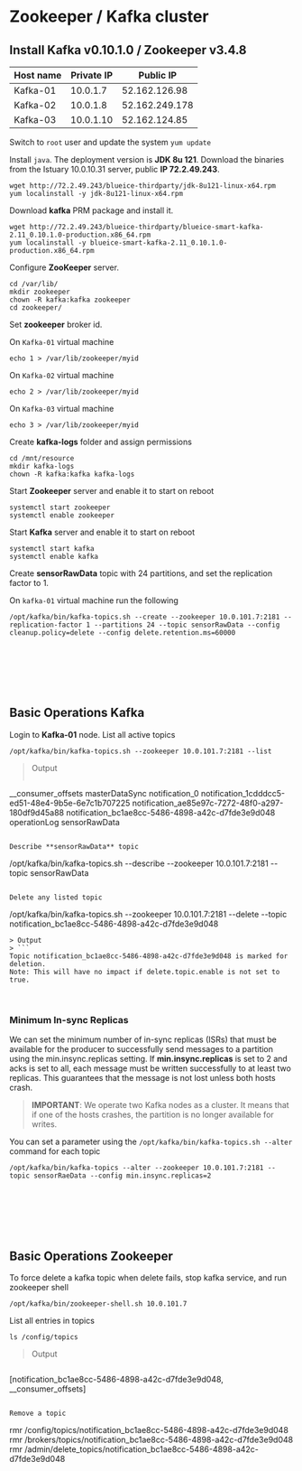 # Zookeeper / Kafka cluster

## Install Kafka v0.10.1.0 / Zookeeper v3.4.8

| Host name    | Private IP | Public IP      |
|--------------|------------|----------------|
| Kafka-01     | 10.0.1.7   | 52.162.126.98  |
| Kafka-02     | 10.0.1.8   | 52.162.249.178 |
| Kafka-03     | 10.0.1.10  | 52.162.124.85  |

Switch to ```root``` user and update the system ```yum update```

Install ```java```. The deployment version is **JDK 8u 121**.
Download the binaries from the Istuary 10.0.10.31 server, public **IP 72.2.49.243**.
```
wget http://72.2.49.243/blueice-thirdparty/jdk-8u121-linux-x64.rpm
yum localinstall -y jdk-8u121-linux-x64.rpm
```
Download **kafka** PRM package and install it.
```
wget http://72.2.49.243/blueice-thirdparty/blueice-smart-kafka-2.11_0.10.1.0-production.x86_64.rpm
yum localinstall -y blueice-smart-kafka-2.11_0.10.1.0-production.x86_64.rpm
```

Configure **ZooKeeper** server.
```
cd /var/lib/
mkdir zookeeper
chown -R kafka:kafka zookeeper
cd zookeeper/
```

Set **zookeeper** broker id.

On ```Kafka-01``` virtual machine 
```
echo 1 > /var/lib/zookeeper/myid
```

On ```Kafka-02``` virtual machine 
```
echo 2 > /var/lib/zookeeper/myid
```

On ```Kafka-03``` virtual machine 
```
echo 3 > /var/lib/zookeeper/myid
```

Create **kafka-logs** folder and assign permissions
```
cd /mnt/resource
mkdir kafka-logs
chown -R kafka:kafka kafka-logs
```

Start **Zookeeper** server and enable it to start on reboot
```
systemctl start zookeeper
systemctl enable zookeeper
```

Start **Kafka** server and enable it to start on reboot
```
systemctl start kafka
systemctl enable kafka
```

Create **sensorRawData** topic with 24 partitions, and set the replication factor to 1.

On ```kafka-01``` virtual machine run the following
```
/opt/kafka/bin/kafka-topics.sh --create --zookeeper 10.0.101.7:2181 --replication-factor 1 --partitions 24 --topic sensorRawData --config cleanup.policy=delete --config delete.retention.ms=60000
```

&nbsp;

&nbsp;

&nbsp;

## Basic Operations Kafka

Login to **Kafka-01** node. List all active topics
```
/opt/kafka/bin/kafka-topics.sh --zookeeper 10.0.101.7:2181 --list
```

> Output
> ```
__consumer_offsets
masterDataSync
notification_0
notification_1cdddcc5-ed51-48e4-9b5e-6e7c1b707225
notification_ae85e97c-7272-48f0-a297-180df9d45a88
notification_bc1ae8cc-5486-4898-a42c-d7fde3e9d048
operationLog
sensorRawData
```

Describe **sensorRawData** topic
```
/opt/kafka/bin/kafka-topics.sh --describe --zookeeper 10.0.101.7:2181 --topic sensorRawData
```

Delete any listed topic
```
/opt/kafka/bin/kafka-topics.sh --zookeeper 10.0.101.7:2181 --delete --topic notification_bc1ae8cc-5486-4898-a42c-d7fde3e9d048
```
> Output
> ```
Topic notification_bc1ae8cc-5486-4898-a42c-d7fde3e9d048 is marked for deletion.
Note: This will have no impact if delete.topic.enable is not set to true.
```

&nbsp;
&nbsp;
&nbsp;

### Minimum In-sync Replicas

We can set the minimum number of in-sync replicas (ISRs) that must be available for the producer
to successfully send messages to a partition using the min.insync.replicas setting.
If **min.insync.replicas** is set to 2 and acks is set to all, each message must be written
successfully to at least two replicas. This guarantees that the message is not lost unless both hosts crash.

> **IMPORTANT**: We operate two Kafka nodes as a cluster. It means that if one of the hosts crashes,
the partition is no longer available for writes.

You can set a parameter using the ```/opt/kafka/bin/kafka-topics.sh --alter``` command for each topic
```
/opt/kafka/bin/kafka-topics --alter --zookeeper 10.0.101.7:2181 --topic sensorRaeData --config min.insync.replicas=2
```


&nbsp;

&nbsp;

&nbsp;

## Basic Operations Zookeeper

To force delete a kafka topic when delete fails, stop kafka service, and run zookeeper shell
```
/opt/kafka/bin/zookeeper-shell.sh 10.0.101.7
```

List all entries in topics
```
ls /config/topics
```
> Output

>```
[notification_bc1ae8cc-5486-4898-a42c-d7fde3e9d048, __consumer_offsets]
```

Remove a topic
```
rmr /config/topics/notification_bc1ae8cc-5486-4898-a42c-d7fde3e9d048
rmr /brokers/topics/notification_bc1ae8cc-5486-4898-a42c-d7fde3e9d048
rmr /admin/delete_topics/notification_bc1ae8cc-5486-4898-a42c-d7fde3e9d048
```
